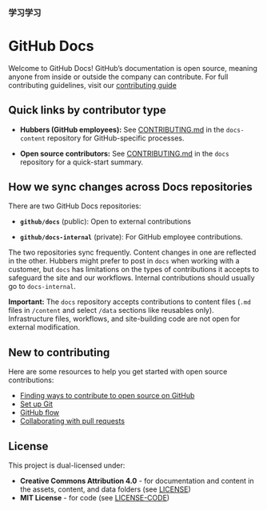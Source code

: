 ### 学习学习








# GitHub Docs <!-- omit in toc -->

Welcome to GitHub Docs! GitHub’s documentation is open source, meaning anyone from inside or outside the company can contribute. For full contributing guidelines, visit our [contributing guide](https://docs.github.com/en/contributing)

## Quick links by contributor type

* **Hubbers (GitHub employees):** See [CONTRIBUTING.md](https://github.com/github/docs-content/blob/main/CONTRIBUTING.md) in the `docs-content` repository for GitHub-specific processes.

* **Open source contributors:** See [CONTRIBUTING.md](https://github.com/github/docs/blob/main/.github/CONTRIBUTING.md) in the `docs` repository for a quick-start summary.

## How we sync changes across Docs repositories

There are two GitHub Docs repositories: 

- **`github/docs`** (public): Open to external contributions

- **`github/docs-internal`** (private): For GitHub employee contributions. 

The two repositories sync frequently. Content changes in one are reflected in the other.  Hubbers might prefer to post in `docs` when working with a customer, but `docs` has limitations on the types of contributions it accepts to safeguard the site and our workflows. Internal contributions should usually go to `docs-internal`.

**Important:** The `docs` repository accepts contributions to content files (`.md` files in `/content` and select `/data` sections like reusables only). Infrastructure files, workflows, and site-building code are not open for external modification.

## New to contributing

Here are some resources to help you get started with open source contributions:

* [Finding ways to contribute to open source on GitHub](https://docs.github.com/en/get-started/exploring-projects-on-github/finding-ways-to-contribute-to-open-source-on-github)
* [Set up Git](https://docs.github.com/en/get-started/git-basics/set-up-git)
* [GitHub flow](https://docs.github.com/en/get-started/using-github/github-flow)
* [Collaborating with pull requests](https://docs.github.com/en/github/collaborating-with-pull-requests)

## License

This project is dual-licensed under:

* **Creative Commons Attribution 4.0** - for documentation and content in the assets, content, and data folders (see [LICENSE](LICENSE))
* **MIT License** - for code (see [LICENSE-CODE](LICENSE-CODE))
